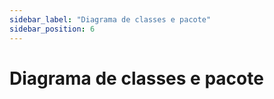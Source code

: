 ```yaml
---
sidebar_label: "Diagrama de classes e pacote"
sidebar_position: 6
---
```

# Diagrama de classes e pacote
